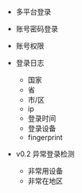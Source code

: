 - 多平台登录
- 账号密码登录
- 账号权限


- 登录日志
  - 国家
  - 省
  - 市/区
  - ip
  - 登录时间
  - 登录设备
  - fingerprint


- v0.2 异常登录检测
  - 非常用设备 
  - 非常在地区
